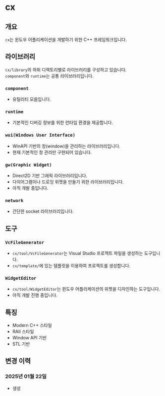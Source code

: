﻿# cx

## 개요
`cx`는 윈도우 어플리케이션을 개발하기 위한 C++ 프레임워크입니다.  

## 라이브러리
`cx/library`의 하위 디렉토리별로 라이브러리를 구성하고 있습니다.  
`component`와 `runtime`는 공통 라이브러리입니다.

### `component`
- 유틸리티 모음입니다.

### `runtime`
- 기본적인 디버깅 정보를 위한 런타임 환경을 제공합니다.

### `wui(Windows User Interface)`
- WinAPI 기반의 창(window)을 관리하는 라이브러리입니다.
- 현재 기본적인 창 관리만 구현되어 있습니다.

### `gw(Graphic Widget)`
- Direct2D 기반 그래픽 라이브러리입니다.
- 다이어그램이나 드로잉 위젯을 만들기 위한 라이브러리입니다.
- 아직 개발 중입니다.

### `network`
- 간단한 socket 라이브러리입니다.





## 도구

### `VcFileGenerator`
- `cx/tool/VcFileGenerator`는 Visual Studio 프로젝트 파일을 생성하는 도구입니다.
- `cx/template/`에 있는 템플릿을 이용하여 프로젝트를 생성합니다.

### `WidgetEditor`
- `cx/tool/WidgetEditor`는 윈도우 어플리케이션의 위젯을 디자인하는 도구입니다.
- 아직 개발 진행 중입니다.

## 특징
- Modern C++ 스타일
- RAII 스타일
- Window API 기반
- STL 기반



## 변경 이력

### 2025년 01월 22일
- 생성


